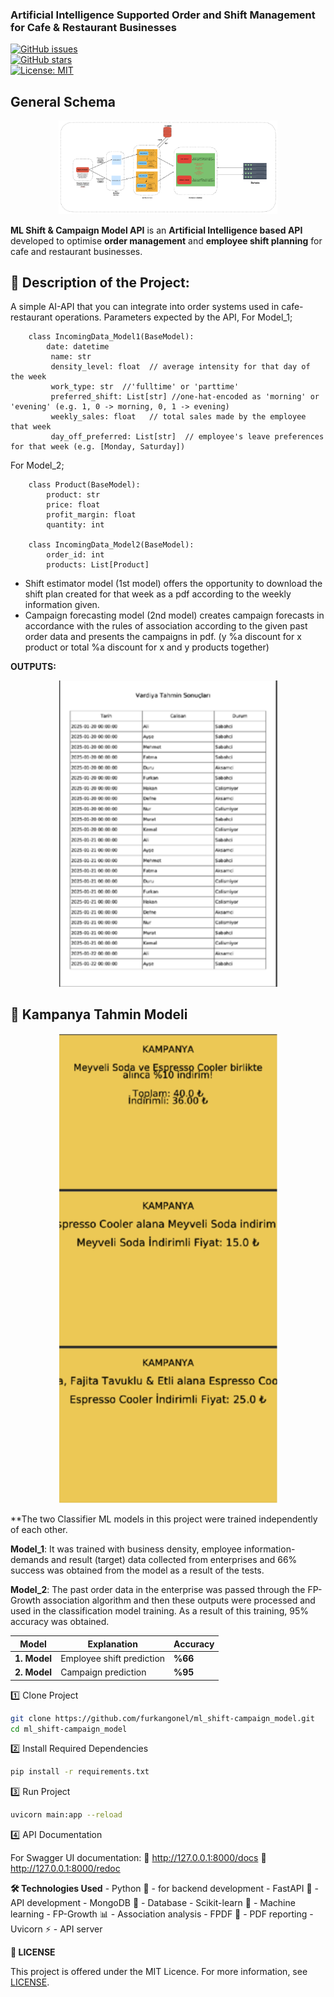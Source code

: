 ### **Artificial Intelligence Supported Order and Shift Management for Cafe & Restaurant Businesses**  

[![GitHub issues](https://img.shields.io/github/issues/furkangonel/ml_shift-campaign_model)](https://github.com/furkangonel/ml_shift-campaign_model/issues)  
[![GitHub stars](https://img.shields.io/github/stars/furkangonel/ml_shift-campaign_model)](https://github.com/furkangonel/ml_shift-campaign_model/stargazers)  
[![License: MIT](https://img.shields.io/badge/License-MIT-yellow.svg)](LICENSE)  


## **General Schema**

<p align="center">
  <img src="assets/schema.png" width="350">
</p>



**ML Shift & Campaign Model API** is an **Artificial Intelligence based API** developed to optimise **order management** and **employee shift planning** for cafe and restaurant businesses. 


## 📌 Description of the Project:
A simple AI-API that you can integrate into order systems used in cafe-restaurant operations. 
Parameters expected by the API,
For Model_1; 
```
    class IncomingData_Model1(BaseModel):
        date: datetime 
         name: str
         density_level: float  // average intensity for that day of the week
         work_type: str  //'fulltime' or 'parttime'
         preferred_shift: List[str] //one-hat-encoded as 'morning' or 'evening' (e.g. 1, 0 -> morning, 0, 1 -> evening)
         weekly_sales: float   // total sales made by the employee that week
         day_off_preferred: List[str]  // employee's leave preferences for that week (e.g. [Monday, Saturday])
```
   
For Model_2;
```
    class Product(BaseModel):
        product: str
        price: float
        profit_margin: float
        quantity: int

    class IncomingData_Model2(BaseModel):
        order_id: int
        products: List[Product]
```

+ Shift estimator model (1st model) offers the opportunity to download the shift plan created for that week as a pdf according to the weekly information given.
+ Campaign forecasting model (2nd model) creates campaign forecasts in accordance with the rules of association according to the given past order data and presents the campaigns in pdf. (y %a discount for x product or total %a discount for x and y products together)


**OUTPUTS:**

<p align="center">
  <img src="assets/output-1.png" width="350">
</p>

## 🎯 Kampanya Tahmin Modeli
<p align="center">
  <img src="assets/output-2.png" width="350">
</p>


**The two Classifier ML models in this project were trained independently of each other.

**Model_1**: It was trained with business density, employee information-demands and result (target) data collected from enterprises and 66% success was obtained from the model as a result of the tests.

**Model_2**: The past order data in the enterprise was passed through the FP-Growth association algorithm and then these outputs were processed and used in the classification model training. As a result of this training, 95% accuracy was obtained.



| Model  | Explanation | Accuracy |
|--------|-------------|----------|
| **1. Model** | Employee shift prediction | **%66** |
| **2. Model** | Campaign prediction       | **%95** |


1️⃣ Clone Project
```sh
git clone https://github.com/furkangonel/ml_shift-campaign_model.git
cd ml_shift-campaign_model
```
2️⃣ Install Required Dependencies
```sh
pip install -r requirements.txt
```
3️⃣ Run Project
```sh
uvicorn main:app --reload
```
4️⃣ API Documentation

For Swagger UI documentation:
📌 http://127.0.0.1:8000/docs
📌 http://127.0.0.1:8000/redoc


**🛠️ Technologies Used**
	- Python 🐍 - for backend development
	- FastAPI 🚀 - API development
	- MongoDB 🍃 - Database
	- Scikit-learn 🤖 - Machine learning
	- FP-Growth 📊 - Association analysis
	- FPDF 📝 - PDF reporting
	- Uvicorn ⚡ - API server



**📜 LICENSE**

This project is offered under the MIT Licence. For more information, see [LICENSE](LICENSE).